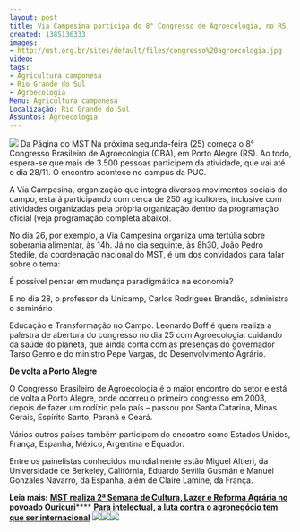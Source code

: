 ```yaml
---
layout: post
title: Via Campesina participa do 8° Congresso de Agroecologia, no RS
created: 1385136333
images:
- http://mst.org.br/sites/default/files/congresso%20agroecologia.jpg
video: 
tags:
- Agricultura camponesa
- Rio Grande do Sul
- Agroecologia
Menu: Agricultura camponesa
Localização: Rio Grande do Sul
Assuntos: Agroecologia
---
```



![](http://mst.org.br/sites/default/files/congresso%20agroecologia.jpg)
Da Página do MST
Na próxima segunda-feira (25) começa o 8° Congresso Brasileiro de Agroecologia (CBA), em Porto Alegre (RS). Ao todo, espera-se que mais de 3.500 pessoas participem da atividade, que vai até o dia 28/11. O encontro acontece no campus da PUC.


A Via Campesina, organização que integra diversos movimentos sociais do campo, estará participando com cerca de 250 agricultores, inclusive com atividades organizadas pela própria organização dentro da programação oficial (veja programação completa abaixo). 


No dia 26, por exemplo, a Via Campesina organiza uma tertúlia sobre soberania alimentar, às 14h. Já no dia seguinte, às 8h30, João Pedro Stedile, da coordenação nacional do MST, é um dos convidados para falar sobre o tema: 

É possível pensar em mudança paradigmática na economia? 

E no dia 28, o professor da Unicamp, Carlos Rodrigues Brandão, administra o seminário 

Educação e Transformação no Campo.
Leonardo Boff é quem realiza a palestra de abertura do congresso no dia 25 com Agroecologia: cuidando da saúde do planeta, que ainda conta com as presenças do governador Tarso Genro e do ministro Pepe Vargas, do Desenvolvimento Agrário.


**De volta a Porto Alegre**


O Congresso Brasileiro de Agroecologia é o maior encontro do setor e está de volta a Porto Alegre, onde ocorreu o primeiro congresso em 2003, depois de fazer um rodízio pelo país – passou por Santa Catarina, Minas Gerais, Espírito Santo, Paraná e Ceará. 


Vários outros países também participam do encontro como Estados Unidos, França, Espanha, México, Argentina e Equador. 


Entre os painelistas conhecidos mundialmente estão Miguel Altieri, da Universidade de Berkeley, Califórnia, Eduardo Sevilla Gusmán e Manuel Gonzales Navarro, da Espanha, além de Claire Lamine, da França.


**Leia mais:**
[**MST realiza 2ª Semana de Cultura, Lazer e Reforma Agrária no povoado Ouricuri**](http://www.mst.org.br/node/15474)****
[**Para intelectual, a luta contra o agronegócio tem que ser internacional**](http://www.mst.org.br/node/15473)
![](http://mst.org.br/sites/default/files/programa%C3%A7%C3%A3o_congresso_agroecologia_II.jpg)![](http://mst.org.br/sites/default/files/programa%C3%A7%C3%A3o_congresso_agroecologia_III.jpg)![](http://mst.org.br/sites/default/files/programa%C3%A7%C3%A3o_congresso_agroecologia.jpg)
 
